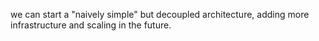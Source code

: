 we can start a "naively simple" but decoupled architecture, adding more infrastructure and scaling in the future.